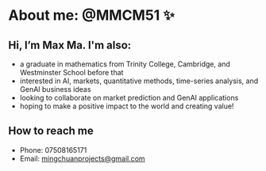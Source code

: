 # About me: @MMCM51 ✨
## Hi, I’m Max Ma. I'm also:
- a graduate in mathematics from Trinity College, Cambridge, and Westminster School before that  
- interested in AI, markets, quantitative methods, time-series analysis, and GenAI business ideas  
- looking to collaborate on market prediction and GenAI applications  
- hoping to make a positive impact to the world and creating value!  

## How to reach me
- Phone: 07508165171  
- Email: mingchuanprojects@gmail.com

<!---
MMCM51/MMCM51 is a ✨ special ✨ repository because its `README.md` (this file) appears on your GitHub profile.
You can click the Preview link to take a look at your changes.
--->
